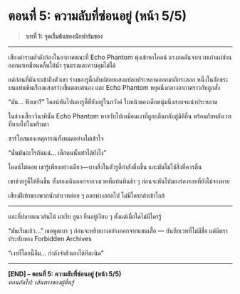 # ตอนที่ 5: ความลับที่ซ่อนอยู่ (หน้า 5/5) 

> **บทที่ 1: จุดเริ่มต้นของนักฟาร์มของ**  

---

เสียงคำรามต่ำดังก้องในอากาศขณะที่ Echo Phantom พุ่งเข้าหาไคลน์ แรงกดดันจากเวทเก่าแผ่ซ่านออกมาเหมือนคลื่นใต้น้ำ รุนแรงและควบคุมไม่ได้

แต่ก่อนที่มันจะเข้าถึงตัวเขา ร่างของรูดี้กลับปล่อยแสงแปลกประหลาดออกมาอีกระลอก หนึ่งในอักขระบนแท่นหินเรืองแสงสว่างขึ้นตอบสนอง และ Echo Phantom หยุดนิ่งกลางอากาศราวกับถูกสั่ง

“มัน... ฟังเขา?” ไคลน์หันไปมองรูดี้ที่ยังอยู่ในภวังค์ ใบหน้าของเด็กหนุ่มนิ่งสงบจนน่าประหลาด

ในช่วงเสี้ยววินาทีนั้น Echo Phantom หายวับไปเหมือนเงาที่ถูกกลืนกลับสู่มิติอื่น พร้อมกับพลังเวทที่หายไปในพริบตา

ซาร์โกสมองเหตุการณ์ทั้งหมดอย่างไม่เข้าใจ

“นั่นมันอะไรกันแน่... เด็กคนนั้นทำได้ยังไง”

ไคลน์ไม่ตอบ เขารู้เพียงอย่างเดียว—บางสิ่งในตัวรูดี้กำลังตื่นขึ้น และมันไม่ใช่สิ่งที่ควรตื่น

เขาช่วยรูดี้ให้ยืนขึ้น ทั้งสองเดินออกจากวงเวทที่แท่นหินช้า ๆ ก่อนจะหันไปมองร่องรอยที่ยังไม่จางหาย

เสียงฝีเท้าของพวกนักล่าเวทค่อย ๆ ถอยห่างออกไป ไม่มีใครกล้าเข้าใกล้

---

และที่ปลายแนวต้นไม้ มาเรีย ลูนา ยืนอยู่เงียบ ๆ ตั้งแต่เมื่อใดไม่มีใครรู้

“มันเริ่มแล้ว...” เธอพูดเบา ๆ ก่อนจะหยิบบางอย่างออกจากแขนเสื้อ — บันทึกเวทที่ไม่มีชื่อ แต่มีตราประทับของ Forbidden Archives

“เงาที่โลกนี้ลืม... กำลังจำตัวเองได้ทีละนิด”

---

**[END] – ตอนที่ 5: ความลับที่ซ่อนอยู่ (หน้า 5/5)**  
*ตอนถัดไป: เส้นทางของผู้ตื่นรู้*